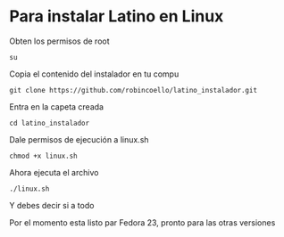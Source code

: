 # Para instalar Latino en Linux


Obten los permisos de root

`su`

Copia el contenido del instalador en tu compu

`
git clone https://github.com/robincoello/latino_instalador.git
`

Entra en la capeta creada

`
cd latino_instalador
`

Dale permisos de ejecución a linux.sh

`
chmod +x linux.sh
`

Ahora ejecuta el archivo

`
./linux.sh
`

Y debes decir si a todo

Por el momento esta listo par Fedora 23, pronto para las otras versiones








